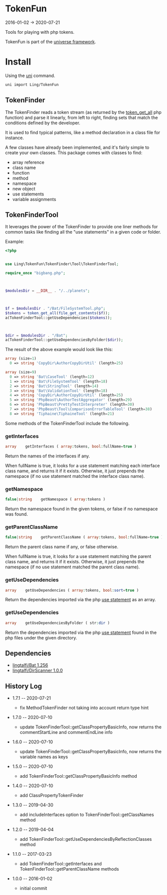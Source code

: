 TokenFun
=================
2016-01-02 -> 2020-07-21




Tools for playing with php tokens.



TokenFun is part of the [universe framework](https://github.com/karayabin/universe-snapshot).


Install
==========
Using the [uni](https://github.com/lingtalfi/universe-naive-importer) command.
```bash
uni import Ling/TokenFun
```





TokenFinder
-------------------

The TokenFinder reads a token stream (as returned by the [token_get_all](http://php.net/manual/en/function.token-get-all.php) php function)
and parse it linearly, from left to right, finding sets that match the conditions defined by the developer.

It is used to find typical patterns, like a method declaration in a class file for instance.

A few classes have already been implemented, and it's fairly simple to create your own classes.
This package comes with classes to find:

-  array reference
-  class name
-  function
-  method
-  namespace
-  new object
-  use statements
-  variable assignments



TokenFinderTool
------------------

It leverages the power of the TokenFinder to provide one liner methods for common tasks 
like finding all the "use statements" in a given code or folder.



Example:

```php
<?php


use Ling\TokenFun\TokenFinder\Tool\TokenFinderTool;

require_once "bigbang.php";



$modulesDir = __DIR__ . "/../planets";



$f = $modulesDir . "/Bat/FileSystemTool.php";
$tokens = token_get_all(file_get_contents($f));
a(TokenFinderTool::getUseDependencies($tokens));



$dir = $modulesDir . "/Bat";
a(TokenFinderTool::getUseDependenciesByFolder($dir));
```


The result of the above example would look like this:

```php
array (size=1)
  0 => string 'CopyDir\AuthorCopyDirUtil' (length=25)

array (size=9)
  0 => string 'Bat\CaseTool' (length=12)
  1 => string 'Bat\FileSystemTool' (length=18)
  2 => string 'Bat\StringTool' (length=14)
  3 => string 'Bat\ValidationTool' (length=18)
  4 => string 'CopyDir\AuthorCopyDirUtil' (length=25)
  5 => string 'PhpBeast\AuthorTestAggregator' (length=29)
  6 => string 'PhpBeast\PrettyTestInterpreter' (length=30)
  7 => string 'PhpBeast\Tool\ComparisonErrorTableTool' (length=38)
  8 => string 'Tiphaine\TiphaineTool' (length=21)

```



Some methods of the TokenFinderTool include the following.




### getInterfaces

```php
array    getInterfaces ( array:tokens, bool:fullName=true )
```

Return the names of the interfaces if any.

When fullName is true, it looks for a use statement matching
each interface class name, and returns it if it exists.
Otherwise, it just prepends the namespace (if no use statement matched the interface class name).



### getNamespace

```php
false|string    getNamespace ( array:tokens )
```

Return the namespace found in the given tokens, or false if no namespace was found.





### getParentClassName

```php
false|string    getParentClassName ( array:tokens, bool:fullName=true )
```

Return the parent class name if any, or false otherwise.

When fullName is true, it looks for a use statement matching
the parent class name, and returns it if it exists.
Otherwise, it just prepends the namespace (if no use statement matched the parent class name).







### getUseDependencies

```php
array    getUseDependencies ( array:tokens, bool:sort=true )
```

Return the dependencies imported via the php [use statement](http://php.net/manual/en/language.namespaces.importing.php) as an array.


### getUseDependencies

```php
array    getUseDependenciesByFolder ( str:dir )
```

Return the dependencies imported via the php [use statement](http://php.net/manual/en/language.namespaces.importing.php)
found in the php files under the given directory.





Dependencies
------------------

- [lingtalfi/Bat 1.256](https://github.com/lingtalfi/Bat)
- [lingtalfi/DirScanner 1.0.0](https://github.com/lingtalfi/DirScanner)




History Log
------------------
    
- 1.7.1 -- 2020-07-21

    - fix MethodTokenFinder not taking into account return type hint
    
- 1.7.0 -- 2020-07-10

    - update TokenFinderTool::getClassPropertyBasicInfo, now returns the commentStartLine and commentEndLine info
    
- 1.6.0 -- 2020-07-10

    - update TokenFinderTool::getClassPropertyBasicInfo, now returns the variable names as keys
    
- 1.5.0 -- 2020-07-10

    - add TokenFinderTool::getClassPropertyBasicInfo method
    
- 1.4.0 -- 2020-07-10

    - add ClassPropertyTokenFinder
    
- 1.3.0 -- 2019-04-30

    - add includeInterfaces option to TokenFinderTool::getClassNames method
    
- 1.2.0 -- 2019-04-04

    - add TokenFinderTool::getUseDependenciesByReflectionClasses method
    
- 1.1.0 -- 2017-03-23

    - add TokenFinderTool::getInterfaces and TokenFinderTool::getParentClassName methods
    
- 1.0.0 -- 2016-01-02

    - initial commit
    
    



